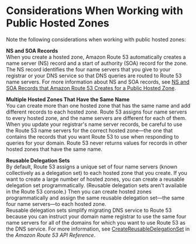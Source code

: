 # Considerations When Working with Public Hosted Zones<a name="hosted-zone-public-considerations"></a>

Note the following considerations when working with public hosted zones:

**NS and SOA Records**  
When you create a hosted zone, Amazon Route 53 automatically creates a name server \(NS\) record and a start of authority \(SOA\) record for the zone\. The NS record identifies the four name servers that you give to your registrar or your DNS service so that DNS queries are routed to Route 53 name servers\. For more information about NS and SOA records, see [NS and SOA Records that Amazon Route 53 Creates for a Public Hosted Zone](SOA-NSrecords.md)\.

**Multiple Hosted Zones That Have the Same Name**  
You can create more than one hosted zone that has the same name and add different records to each hosted zone\. Route 53 assigns four name servers to every hosted zone, and the name servers are different for each of them\. When you update your registrar's name server records, be careful to use the Route 53 name servers for the correct hosted zone—the one that contains the records that you want Route 53 to use when responding to queries for your domain\. Route 53 never returns values for records in other hosted zones that have the same name\.

**Reusable Delegation Sets**  
By default, Route 53 assigns a unique set of four name servers \(known collectively as a delegation set\) to each hosted zone that you create\. If you want to create a large number of hosted zones, you can create a reusable delegation set programmatically\. \(Reusable delegation sets aren't available in the Route 53 console\.\) Then you can create hosted zones programmatically and assign the same reusable delegation set—the same four name servers—to each hosted zone\.   
Reusable delegation sets simplify migrating DNS service to Route 53 because you can instruct your domain name registrar to use the same four name servers for all of the domains for which you want to use Route 53 as the DNS service\. For more information, see [CreateReusableDelegationSet](http://docs.aws.amazon.com/Route53/latest/APIReference/API_CreateReusableDelegationSet.html) in the *Amazon Route 53 API Reference*\.